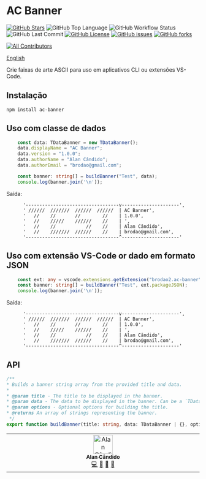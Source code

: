 # AC Banner
<!-- 
![Version](https://img.shields.io/visual-studio-marketplace/v/brodao.ac-banner)
![Installs](https://img.shields.io/visual-studio-marketplace/i/brodao.ac-banner)
![Downloads](https://img.shields.io/visual-studio-marketplace/d/brodao.ac-banner)
![Rating](https://img.shields.io/visual-studio-marketplace/stars/brodao.ac-banner) 
![Visual Studio Marketplace Last Updated](https://img.shields.io/visual-studio-marketplace/last-updated/brodao.ac-banner)
-->

<!-- prettier-ignore-start -->
[![GitHub Stars](https://img.shields.io/github/stars/brodao2/ac-banner?style=plastic)](https://github.com/brodao2/ac-banner/stargazers)
![GitHub Top Language](https://img.shields.io/github/languages/top/brodao2/ac-banner)
![GitHub Workflow Status](https://github.com/github/docs/actions/workflows/ci.yml/badge.svg)
![GitHub Last Commit](https://img.shields.io/github/last-commit/brodao2/ac-banner)
[![GitHub License](https://img.shields.io/github/license/brodao2/ac-banner?style=plastic)](https://github.com/brodao2/ac-banner/blob/master/LICENSE)
[![GitHub issues](https://img.shields.io/github/issues/brodao2/ac-banner?style=plastic)](https://github.com/brodao2/ac-banner/issues)
[![GitHub forks](https://img.shields.io/github/forks/brodao2/ac-banner?style=plastic)](https://github.com/brodao2/ac-banner/network)
<!-- ALL-CONTRIBUTORS-BADGE:START - Do not remove or modify this section -->
[![All Contributors](https://img.shields.io/badge/all_contributors-1-orange.svg?style=flat-square)](#contributors-)
<!-- ALL-CONTRIBUTORS-BADGE:END -->
<!-- prettier-ignore-end -->

[English](./README-us.md)

Crie faixas de arte ASCII para uso em aplicativos CLI ou extensões VS-Code.

## Instalação

```console
npm install ac-banner
```

## Uso com classe de dados

```ts
    const data: TDataBanner = new TDataBanner();
    data.displayName = "AC Banner";
    data.version = "1.0.0";
    data.authorName = "Alan Cândido";
    data.authorEmail = "brodao@gmail.com";

    const banner: string[] = buildBanner("Test", data);
    console.log(banner.join('\n'));
```

Saída:

```console
      '----------------------------------v---------------------',
      ' //////  ///////  //////  //////  | AC Banner',
      '   //    //       //        //    | 1.0.0',
      '   //    /////    //////    //    | ',
      '   //    //           //    //    | Alan Cândido',
      '   //    ///////  //////    //    | brodao@gmail.com',
      '----------------------------------^---------------------'
```

## Uso com extensão **VS-Code** or dado em formato JSON

```ts
    const ext: any = vscode.extensions.getExtension("brodao2.ac-banner");
    const banner: string[] = buildBanner("Test", ext.packageJSON);
    console.log(banner.join('\n'));
```

Saída:

```console
      '----------------------------------v---------------------',
      ' //////  ///////  //////  //////  | AC Banner',
      '   //    //       //        //    | 1.0.0',
      '   //    /////    //////    //    | ',
      '   //    //           //    //    | Alan Cândido',
      '   //    ///////  //////    //    | brodao@gmail.com',
      '----------------------------------^---------------------'
```

## API

```ts
/**
* Builds a banner string array from the provided title and data.
*
* @param title - The title to be displayed in the banner.
* @param data - The data to be displayed in the banner. Can be a `TDataBanner` object or a plain object with the required properties.
* @param options - Optional options for building the title.
* @returns An array of strings representing the banner.
 */
export function buildBanner(title: string, data: TDataBanner | {}, options?: TBuildTitleOptions): string[] {
```

<!-- ALL-CONTRIBUTORS-LIST:START - Do not remove or modify this section -->
<!-- prettier-ignore-start -->
<!-- markdownlint-disable -->
<table>
  <tbody>
    <tr>
      <td align="center" valign="top" width="16.66%"><a href="https://github.com/brodao2"><img src="https://avatars.githubusercontent.com/u/114854608?v=4?s=50" width="50px;" alt="Alan Cândido"/><br /><sub><b>Alan Cândido</b></sub></a><br /><a href="https://github.com/brodao2/ac-banner/commits?author=brodao2" title="Code">💻</a> <a href="https://github.com/brodao2/ac-banner/commits?author=brodao2" title="Documentation">📖</a> <a href="#ideas-brodao2" title="Ideas, Planning, & Feedback">🤔</a> <a href="#projectManagement-brodao2" title="Project Management">📆</a></td>
    </tr>
  </tbody>
</table>

<!-- markdownlint-restore -->
<!-- prettier-ignore-end -->

<!-- ALL-CONTRIBUTORS-LIST:END -->